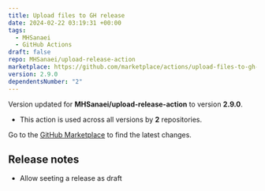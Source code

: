 ```yaml
---
title: Upload files to GH release
date: 2024-02-22 03:19:31 +00:00
tags:
  - MHSanaei
  - GitHub Actions
draft: false
repo: MHSanaei/upload-release-action
marketplace: https://github.com/marketplace/actions/upload-files-to-gh-release
version: 2.9.0
dependentsNumber: "2"
---
```



Version updated for **MHSanaei/upload-release-action** to version **2.9.0**.
- This action is used across all versions by **2** repositories.

Go to the [GitHub Marketplace](https://github.com/marketplace/actions/upload-files-to-gh-release) to find the latest changes.

## Release notes

- Allow seeting a release as draft

